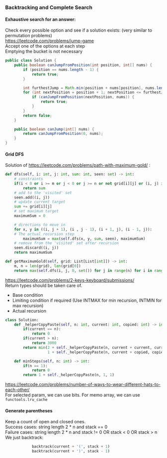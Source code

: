 ### Backtracking and Complete Search

#### Exhaustive search for an answer:
Check every possible option and see if a solution exists: (very similar to permutation problems) <br />
https://leetcode.com/problems/jump-game <br />
Accept one of the options at each step <br />
Emptying the bucket is not necessary 
```java
public class Solution {
    public boolean canJumpFromPosition(int position, int[] nums) {
        if (position == nums.length - 1) {
            return true;
        }

        int furthestJump = Math.min(position + nums[position], nums.length - 1);
        for (int nextPosition = position + 1; nextPosition <= furthestJump; nextPosition++) {
            if (canJumpFromPosition(nextPosition, nums)) {
                return true;
            }
        }
        return false;
    }

    public boolean canJump(int[] nums) {
        return canJumpFromPosition(0, nums);
    }
}
```

#### Grid DFS

Solution of https://leetcode.com/problems/path-with-maximum-gold/ :
```py
def dfs(self, i: int, j: int, sum: int, seen: set) -> int:
    # constraints
    if(i < 0 or i >= m or j < 0 or j >= n or not grid[i][j] or (i, j) in seen):
        return sum
    # add to the 'visited' set
    seen.add((i, j))
    # update current target
    sum += grid[i][j]
    # set maximum target
    maximumSum = 0

    # directions to move in
    for x, y in ((i, j + 1), (i , j - 1), (i + 1, j), (i - 1, j)):
    # The actual recursion step
        maximumSum = max(self.dfs(x, y, sum, seen), maximumSum)
    # remove from the 'visited' set after recursion 
    seen.discard((i, j))
    return maximumSum

def getMaximumGold(self, grid: List[List[int]]) -> int:
    m, n = len(grid), len(grid[0])
    return max(self.dfs(i, j, 0, set()) for j in range(n) for i in range(m))
```

https://leetcode.com/problems/2-keys-keyboard/submissions/ <br />
Return types should be taken care of. <br  />

* Base condition
* Limiting condition if required (Use INTMAX for min recursion, INTMIN for max recursion)
* Actual recursion

```py
class Solution:
    def _helperCopyPaste(self, n: int, current: int, copied: int) -> int:
        if(current == n):
            return 0
        if(current > n):
            return 3000
        return min(2 + self._helperCopyPaste(n, current + current, current),
                   1 + self._helperCopyPaste(n, current + copied, copied))

    def minSteps(self, n: int) -> int:
        if(n == 1):
            return 0
        return 1 + self._helperCopyPaste(n, 1, 1)
```

https://leetcode.com/problems/number-of-ways-to-wear-different-hats-to-each-other/ <br />
For selected param, we can use bits. For memo array, we can use `functools.lru_cache` 

#### Generate parentheses
Keep a count of open and closed ones. <br />
Success cases: string length 2 * n and stack == 0 <br />
Failure cases: string length 2 * n and stack != 0 OR stack < 0 OR stack > n <br />
We just backtrack:
```py
            backtrack(current + '(', stack + 1)
            backtrack(current + ')', stack - 1)
```